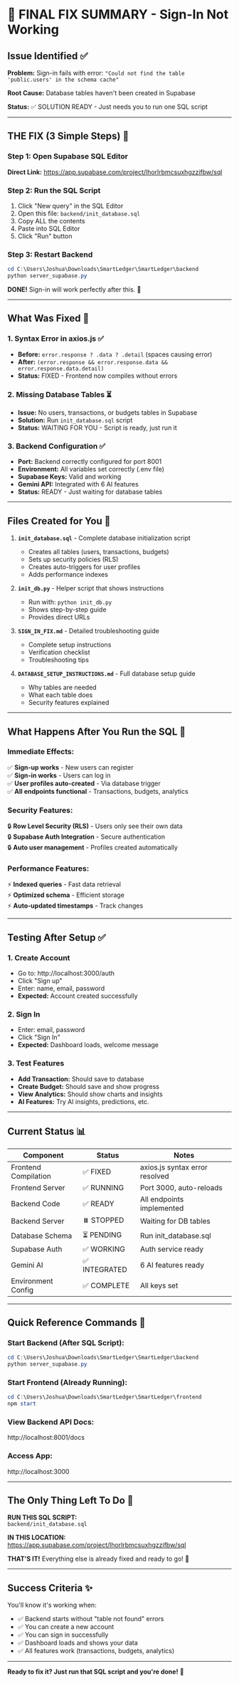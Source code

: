 # 🎯 FINAL FIX SUMMARY - Sign-In Not Working

## Issue Identified ✅
**Problem:** Sign-in fails with error: `"Could not find the table 'public.users' in the schema cache"`

**Root Cause:** Database tables haven't been created in Supabase

**Status:** ✅ SOLUTION READY - Just needs you to run one SQL script

---

## THE FIX (3 Simple Steps) 🚀

### Step 1: Open Supabase SQL Editor
**Direct Link:** https://app.supabase.com/project/lhorlrbmcsuxhgzzifbw/sql

### Step 2: Run the SQL Script
1. Click "New query" in the SQL Editor
2. Open this file: `backend/init_database.sql`
3. Copy ALL the contents
4. Paste into SQL Editor
5. Click "Run" button

### Step 3: Restart Backend
```powershell
cd C:\Users\Joshua\Downloads\SmartLedger\SmartLedger\backend
python server_supabase.py
```

**DONE!** Sign-in will work perfectly after this. 🎉

---

## What Was Fixed 🔧

### 1. **Syntax Error in axios.js** ✅
- **Before:** `error.response ? .data ? .detail` (spaces causing error)
- **After:** `(error.response && error.response.data && error.response.data.detail)`
- **Status:** FIXED - Frontend now compiles without errors

### 2. **Missing Database Tables** ⏳ 
- **Issue:** No users, transactions, or budgets tables in Supabase
- **Solution:** Run `init_database.sql` script
- **Status:** WAITING FOR YOU - Script is ready, just run it

### 3. **Backend Configuration** ✅
- **Port:** Backend correctly configured for port 8001
- **Environment:** All variables set correctly (.env file)
- **Supabase Keys:** Valid and working
- **Gemini API:** Integrated with 6 AI features
- **Status:** READY - Just waiting for database tables

---

## Files Created for You 📁

1. **`init_database.sql`** - Complete database initialization script
   - Creates all tables (users, transactions, budgets)
   - Sets up security policies (RLS)
   - Creates auto-triggers for user profiles
   - Adds performance indexes

2. **`init_db.py`** - Helper script that shows instructions
   - Run with: `python init_db.py`
   - Shows step-by-step guide
   - Provides direct URLs

3. **`SIGN_IN_FIX.md`** - Detailed troubleshooting guide
   - Complete setup instructions
   - Verification checklist
   - Troubleshooting tips

4. **`DATABASE_SETUP_INSTRUCTIONS.md`** - Full database setup guide
   - Why tables are needed
   - What each table does
   - Security features explained

---

## What Happens After You Run the SQL 🎊

### Immediate Effects:
✅ **Sign-up works** - New users can register  
✅ **Sign-in works** - Users can log in  
✅ **User profiles auto-created** - Via database trigger  
✅ **All endpoints functional** - Transactions, budgets, analytics  

### Security Features:
🔒 **Row Level Security (RLS)** - Users only see their own data  
🔒 **Supabase Auth Integration** - Secure authentication  
🔒 **Auto user management** - Profiles created automatically  

### Performance Features:
⚡ **Indexed queries** - Fast data retrieval  
⚡ **Optimized schema** - Efficient storage  
⚡ **Auto-updated timestamps** - Track changes  

---

## Testing After Setup ✅

### 1. Create Account
- Go to: http://localhost:3000/auth
- Click "Sign up"
- Enter: name, email, password
- **Expected:** Account created successfully

### 2. Sign In
- Enter: email, password
- Click "Sign In"
- **Expected:** Dashboard loads, welcome message

### 3. Test Features
- **Add Transaction:** Should save to database
- **Create Budget:** Should save and show progress
- **View Analytics:** Should show charts and insights
- **AI Features:** Try AI insights, predictions, etc.

---

## Current Status 📊

| Component | Status | Notes |
|-----------|--------|-------|
| Frontend Compilation | ✅ FIXED | axios.js syntax error resolved |
| Frontend Server | ✅ RUNNING | Port 3000, auto-reloads |
| Backend Code | ✅ READY | All endpoints implemented |
| Backend Server | ⏸️ STOPPED | Waiting for DB tables |
| Database Schema | ⏳ PENDING | Run init_database.sql |
| Supabase Auth | ✅ WORKING | Auth service ready |
| Gemini AI | ✅ INTEGRATED | 6 AI features ready |
| Environment Config | ✅ COMPLETE | All keys set |

---

## Quick Reference Commands 📝

### Start Backend (After SQL Script):
```powershell
cd C:\Users\Joshua\Downloads\SmartLedger\SmartLedger\backend
python server_supabase.py
```

### Start Frontend (Already Running):
```powershell
cd C:\Users\Joshua\Downloads\SmartLedger\SmartLedger\frontend
npm start
```

### View Backend API Docs:
http://localhost:8001/docs

### Access App:
http://localhost:3000

---

## The Only Thing Left To Do 🎯

**RUN THIS SQL SCRIPT:**  
`backend/init_database.sql`

**IN THIS LOCATION:**  
https://app.supabase.com/project/lhorlrbmcsuxhgzzifbw/sql

**THAT'S IT!** Everything else is already fixed and ready to go! 🚀

---

## Success Criteria ✨

You'll know it's working when:
- ✅ Backend starts without "table not found" errors
- ✅ You can create a new account
- ✅ You can sign in successfully  
- ✅ Dashboard loads and shows your data
- ✅ All features work (transactions, budgets, analytics)

---

**Ready to fix it? Just run that SQL script and you're done!** 🎉
